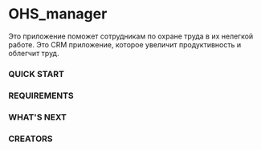 # OHS_manager

Это приложение поможет сотрудникам по охране труда в их нелегкой работе. Это CRM приложение, которое увеличит продуктивность и облегчит труд.

### QUICK START

### REQUIREMENTS

### WHAT'S NEXT

### CREATORS

[mastermind, developer alexei]: https://instagram.com/alexey_1mp?igshid=kdbfqlje21jj
[developer alexanr]: https://instagram.com/voronalk?igshid=1khklcn4ofq1k
[developer grisha]: https://www.instagram.com/bezz_g/
